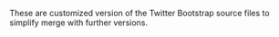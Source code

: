 These are customized version of the Twitter Bootstrap source files to simplify merge with further versions.
